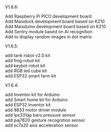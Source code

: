 V1.6.6:

Add Raspberry Pi PICO development board<br>
Add Maixdock development board based on K210<br>
Add Maixduino development board based on K210<br>
Add Sentry module based on AI recognition<br>
Add to display random images in dot matrix

V1.6.5:

add tank robot v2.0 kit<br>
add frog robot kit<br>
add keybot robot kit<br>
add RGB led cube kit<br>
add ESP32 smart farm kit

V1.6.4:

add Inventor kit for Arduino<br>
add Smart home kit for Arduino<br>
add ESP32 Inventor kit <br>
add 8833 motor driver module<br>
add Ips331ap baro pressure sensor<br>
add paj7620 gesture recognition sensor<br>
add sc7a20 axis acceleration sensor


